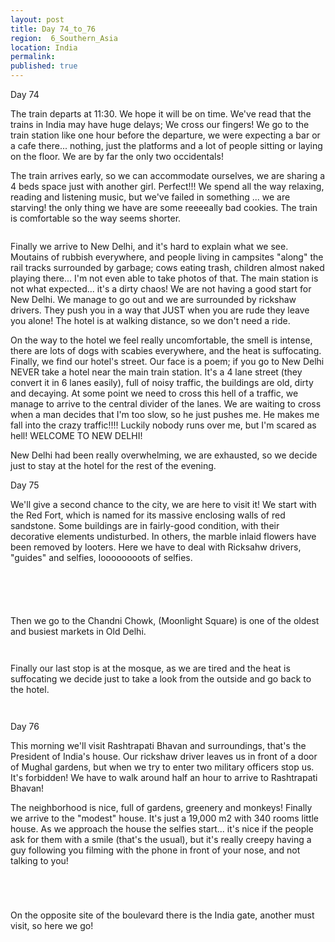 ```yaml
---
layout: post
title: Day 74_to_76
region:  6_Southern_Asia
location: India
permalink: 
published: true
---
```

Day 74

The train departs at 11:30. We hope it will be on time. We've read that the trains in India may have huge delays; We cross our fingers! We go to the train station like one hour before the departure, we were expecting a bar or a cafe there... nothing, just the platforms and a lot of people sitting or laying on the floor. We are by far the only two occidentals!

The train arrives early, so we can accommodate ourselves, we are sharing a 4 beds space just with another girl. Perfect!!! We spend all the way relaxing, reading and listening music, but we've failed in something ... we are starving! the only thing we have are some reeeeally bad cookies. The train is comfortable so the way seems shorter.

<p><a
href="https://lh3.googleusercontent.com/MRguDyd9xgtRFjVxj7RsMQITCEmHzXtSM1y_6-kas4cm2OBNOVcm1aarADCB2xPtfFHV82tIajlbdBSKse7toYPaKY0yxDnhtnMJ7kbFl1rcf2xXPCSCn_mXduIrkpOOZOlMQtENifgCCvpDX3LaYTCqm_WkP7tqAbEbAMOB_TbzId2yHgsAbjrKovtkOYxVqCWlccLIw_z_XsEMB8PUftRDwiscfMYADk4kLy5JGQhXHqI7ohspEOmqca51O3ufGirptDhoVphH4JJ1iZApg0sPFi_e04vdKhlFN2nsJSu-zpWAYF_Z5vSicJZOnCYUoV2LEKLrYgAXU-3GAa2RkXMhRPJ4agba1MkjKCo7CeCMsuXvE9UmAeSVyNJhcBmIUXHcoxwM6EixwBApWPPdphTKX5JewgRCX9nfVZKm-Qk_N_Tko2ZW5yJZPgoTMxB95fgGOh7simEk7vftQHi5cZxDoqT3lxz2_yf0UNvMM0JJv04-lY0vtiXgHtbZjU2kkEGDIbFfWF_wN9fgsiOjJ6kUlCU5wiSxDC3Lv_AnIyf_zHt0zxJC6IxCqyQrSzaOb9MwfM4dt1Zixymvg4UwRFMncQ-uI8qht85GBxcoTCbcqYN8PfQMgY94UZ5dssV44KDdi6UvkcIW1hIrrcLdDB9RfBnD3QeuCUv0-HkrvoUCvbtHuiPsuC9VRA=w835-h626-no"><img 
src="https://lh3.googleusercontent.com/MRguDyd9xgtRFjVxj7RsMQITCEmHzXtSM1y_6-kas4cm2OBNOVcm1aarADCB2xPtfFHV82tIajlbdBSKse7toYPaKY0yxDnhtnMJ7kbFl1rcf2xXPCSCn_mXduIrkpOOZOlMQtENifgCCvpDX3LaYTCqm_WkP7tqAbEbAMOB_TbzId2yHgsAbjrKovtkOYxVqCWlccLIw_z_XsEMB8PUftRDwiscfMYADk4kLy5JGQhXHqI7ohspEOmqca51O3ufGirptDhoVphH4JJ1iZApg0sPFi_e04vdKhlFN2nsJSu-zpWAYF_Z5vSicJZOnCYUoV2LEKLrYgAXU-3GAa2RkXMhRPJ4agba1MkjKCo7CeCMsuXvE9UmAeSVyNJhcBmIUXHcoxwM6EixwBApWPPdphTKX5JewgRCX9nfVZKm-Qk_N_Tko2ZW5yJZPgoTMxB95fgGOh7simEk7vftQHi5cZxDoqT3lxz2_yf0UNvMM0JJv04-lY0vtiXgHtbZjU2kkEGDIbFfWF_wN9fgsiOjJ6kUlCU5wiSxDC3Lv_AnIyf_zHt0zxJC6IxCqyQrSzaOb9MwfM4dt1Zixymvg4UwRFMncQ-uI8qht85GBxcoTCbcqYN8PfQMgY94UZ5dssV44KDdi6UvkcIW1hIrrcLdDB9RfBnD3QeuCUv0-HkrvoUCvbtHuiPsuC9VRA=w835-h626-no" class="oversize" alt=""></a></p>

Finally we arrive to New Delhi, and it's hard to explain what we see. Moutains of rubbish everywhere, and people living in campsites "along" the rail tracks surrounded by garbage; cows eating trash, children almost naked playing there... I'm not even able to take photos of that. The main station is not what expected... it's a dirty chaos! We are not having a good start for New Delhi. We manage to go out and we are surrounded by rickshaw drivers. They push you in a way that JUST when you are rude they leave you alone! The hotel is at walking distance, so we don't need a ride.

On the way to the hotel we feel really uncomfortable, the smell is intense, there are lots of dogs with scabies everywhere, and the heat is suffocating. Finally, we find our hotel's street. Our face is a poem; if you go to New Delhi NEVER take a hotel near the main train station. It's a 4 lane street (they convert it in 6 lanes easily), full of noisy traffic, the buildings are old, dirty and decaying. At some point we need to cross this hell of a traffic, we manage to arrive to the central divider of the lanes. We are waiting to cross when a man decides that I'm too slow, so he just pushes me. He makes me fall into the crazy traffic!!!! Luckily nobody runs over me, but I'm scared as hell! WELCOME TO NEW DELHI!

New Delhi had been really overwhelming, we are exhausted, so we decide just to stay at the hotel for the rest of the evening.

Day 75

We'll give a second chance to the city, we are here to visit it! We start with the Red Fort, which is named for its massive enclosing walls of red sandstone. Some buildings are in fairly-good condition, with their decorative elements undisturbed. In others, the marble inlaid flowers have been removed by looters. Here we have to deal with Ricksahw drivers, "guides" and selfies, loooooooots of selfies.

<p><a
href="https://lh3.googleusercontent.com/-rhOZs-7-DWJ5V2nhtLMEmLE2i4wj11qlZn95FrlfJCSGd5tEbFcYnER_DGVHIKWglds9gidbQt-3HlzKW44_9BuZXaItOXOAujZJpTsaytvF9e_ox0nkQPBSJxlnWWyMv0dyUyo9ugeLiZ0Y-uFlyRYQ_k9vTEyn56FpCS4sW-m5e33yeI0K9X2FXIM2IGT_RmsP4AK8dFQLov0rNoPGjMPqFC0KvGG9b2bJIcq7dbmHLPCL5I3M-8tIM9wcRZYahEADG4r_AqMlt6uAiIviX-W7RYm2TA2SywGg_77YP-WfTnamAx39j875n6MpCwZztyWYtX0FjfkYcR0SZ_cVbaDiCp-zCxLz3xOGykwGMhiX1LAbTPnFC3Ao7F6Ex90uI7ZG96uDL8R9GoTGVSsZEOLobYuucAtPkJCgoFTW6gg0iaWBFyFkrtJw8oUFXPzE8GQUl1ZpH_shrMIRVaDk1hFTv9BRMQZknkRru3SbODDhLW3mWkAEOodyMzI1E2BwxF0Svnxsi3ih66i_q1bU0iAH5-ayenF2N9WdE-Op8FrP_C_LNAaHhnJ23kfo1vza7lyxW5pCBgE_skIZqSF5TBcbHPt-zz9Z-HnbmBjD_eKYiKLD-Q6Y4vscjP_fKIYaSYIVuYLrcZkI8zRo9CgX2CDvoszIRi8qdYwbKP4jZInw7S5ABqEZgRchg=w1045-h783-no"><img 
src="https://lh3.googleusercontent.com/-rhOZs-7-DWJ5V2nhtLMEmLE2i4wj11qlZn95FrlfJCSGd5tEbFcYnER_DGVHIKWglds9gidbQt-3HlzKW44_9BuZXaItOXOAujZJpTsaytvF9e_ox0nkQPBSJxlnWWyMv0dyUyo9ugeLiZ0Y-uFlyRYQ_k9vTEyn56FpCS4sW-m5e33yeI0K9X2FXIM2IGT_RmsP4AK8dFQLov0rNoPGjMPqFC0KvGG9b2bJIcq7dbmHLPCL5I3M-8tIM9wcRZYahEADG4r_AqMlt6uAiIviX-W7RYm2TA2SywGg_77YP-WfTnamAx39j875n6MpCwZztyWYtX0FjfkYcR0SZ_cVbaDiCp-zCxLz3xOGykwGMhiX1LAbTPnFC3Ao7F6Ex90uI7ZG96uDL8R9GoTGVSsZEOLobYuucAtPkJCgoFTW6gg0iaWBFyFkrtJw8oUFXPzE8GQUl1ZpH_shrMIRVaDk1hFTv9BRMQZknkRru3SbODDhLW3mWkAEOodyMzI1E2BwxF0Svnxsi3ih66i_q1bU0iAH5-ayenF2N9WdE-Op8FrP_C_LNAaHhnJ23kfo1vza7lyxW5pCBgE_skIZqSF5TBcbHPt-zz9Z-HnbmBjD_eKYiKLD-Q6Y4vscjP_fKIYaSYIVuYLrcZkI8zRo9CgX2CDvoszIRi8qdYwbKP4jZInw7S5ABqEZgRchg=w1045-h783-no" class="oversize" alt=""></a></p>

<p><a
href="https://lh3.googleusercontent.com/cE9Pyg_WEcfsabH9msXz1dIksXQj9GAOJpgzU74-CBsoZiZwqyD2Cyde9sv-lQYKvL02X61FJkzM-2eCO35M6161Z0Lb2xVtJLIExFcVYWzRdxf2HJFsavpbFKxOGzg6HoMFbpg4NWhq3SVkLhkwVotaX8-BAemeV6j9XdK36IiPZfY2TfJ--LyCMg-JmO8ha5XLF5e8LWOwgFKNkDqfyksG0yx4FzT6s4nNpahhYVpvZ0tp5xLOT0Hx0WraDrWydrCamMvdFjxiV2jdlmyNvyB3hOq0vXiMRbE-sPv1de4gGhxtum6SLrDYbsjfr42YQGUREpM_cmRxfixc9CpO1k00YIrrLHf4M6TORRwlVpkB_G7K_LYGbyiKN0hRmbCdaSZqqBn9eJ0ObZW0JV2YW09QB4U9WJObkqwiZKVOb4ppkd6wJHTUlqOwfWJeUijSxSJzLu6bTYWUiQ9LM1f-gVg367_Wy8MbQwYX8vWBvblZ0mc2hBcY15NqwJl_qPxJ0cfsLhQoHt7rZa3-zO8DY8re442kZ36DvY-0o_cudoh8e1hPF3jKLc0a2zItQhfMwAoopHgkKmyBPMrUSm4p8NOdieiV95TWPU-S4u8-EAUbj3Zre0ISnKKKUF3-f3F_iFqIIWKFHdgcjSd13KULYlYclxOPUeYalBCvOozo6JCz5YcmL_SjUFGqrw=w835-h626-no"><img 
src="https://lh3.googleusercontent.com/cE9Pyg_WEcfsabH9msXz1dIksXQj9GAOJpgzU74-CBsoZiZwqyD2Cyde9sv-lQYKvL02X61FJkzM-2eCO35M6161Z0Lb2xVtJLIExFcVYWzRdxf2HJFsavpbFKxOGzg6HoMFbpg4NWhq3SVkLhkwVotaX8-BAemeV6j9XdK36IiPZfY2TfJ--LyCMg-JmO8ha5XLF5e8LWOwgFKNkDqfyksG0yx4FzT6s4nNpahhYVpvZ0tp5xLOT0Hx0WraDrWydrCamMvdFjxiV2jdlmyNvyB3hOq0vXiMRbE-sPv1de4gGhxtum6SLrDYbsjfr42YQGUREpM_cmRxfixc9CpO1k00YIrrLHf4M6TORRwlVpkB_G7K_LYGbyiKN0hRmbCdaSZqqBn9eJ0ObZW0JV2YW09QB4U9WJObkqwiZKVOb4ppkd6wJHTUlqOwfWJeUijSxSJzLu6bTYWUiQ9LM1f-gVg367_Wy8MbQwYX8vWBvblZ0mc2hBcY15NqwJl_qPxJ0cfsLhQoHt7rZa3-zO8DY8re442kZ36DvY-0o_cudoh8e1hPF3jKLc0a2zItQhfMwAoopHgkKmyBPMrUSm4p8NOdieiV95TWPU-S4u8-EAUbj3Zre0ISnKKKUF3-f3F_iFqIIWKFHdgcjSd13KULYlYclxOPUeYalBCvOozo6JCz5YcmL_SjUFGqrw=w835-h626-no" class="oversize" alt=""></a></p>

<p><a
href="https://lh3.googleusercontent.com/2TER9JPAKoJYnVjdFsgPYkXlRGdGsOVxl_IC0G8vcVa1uUGnLImp9b8B9u4YoLw23GGSr1SC9lguKClfKOYO6rjksHNBG8kE9AdBtH0y1_b3XbIBKxCjQ_hrFbpEE-dTGhQzHNWd6pmmEgC3G10C1XfXQmM68n7I1qTt3WPRYKIMdRo5UmCl0tefW1KIw4oSQUNT0QCKFmdr2K5M_q9maoF_iFc-5nVpBKzNFqY15KAOg_iJ5bKw1_WWRGlywgt4jyp_t9EaPXylhlzseFAtUzJLPhRLlgY8h1brvs-CS9O6KdBJQ91GmYjupycX6K-FUYARIiecwrLbuqzCAYiItGyt7g-hyjPRCW8epq1Ht8LTCzt0EQlZuAOd9HyH97apdpzELaycqqyUuC-j6zVTdhulkPcHM70W9-rEAQ_HRDqBOROQD1hLKSPy8qFIMlcVDWKCxCcH4Ilao2X1l0HJ9Ukk3YTFrzToNJSTgEk81PcsSywL_STLmIwGot-hdKOswX7WhcijcqgN8nreGLi4rrpaNPuFp7WCqSU5XfqscF0EckTEU6TruWo0qBEzraEOFTuHKZKgOoMMbDhA17wbad-LrH-mPxMlSBPyEVVSLP4bj4o46p2XqoJlCuBJM9PGUWEhB6CqpBmwmZMVsbhsXkDWf8tnPJ0r74lLVw_STtGu13eVT_2vRmb48w=w835-h626-no"><img 
src="https://lh3.googleusercontent.com/2TER9JPAKoJYnVjdFsgPYkXlRGdGsOVxl_IC0G8vcVa1uUGnLImp9b8B9u4YoLw23GGSr1SC9lguKClfKOYO6rjksHNBG8kE9AdBtH0y1_b3XbIBKxCjQ_hrFbpEE-dTGhQzHNWd6pmmEgC3G10C1XfXQmM68n7I1qTt3WPRYKIMdRo5UmCl0tefW1KIw4oSQUNT0QCKFmdr2K5M_q9maoF_iFc-5nVpBKzNFqY15KAOg_iJ5bKw1_WWRGlywgt4jyp_t9EaPXylhlzseFAtUzJLPhRLlgY8h1brvs-CS9O6KdBJQ91GmYjupycX6K-FUYARIiecwrLbuqzCAYiItGyt7g-hyjPRCW8epq1Ht8LTCzt0EQlZuAOd9HyH97apdpzELaycqqyUuC-j6zVTdhulkPcHM70W9-rEAQ_HRDqBOROQD1hLKSPy8qFIMlcVDWKCxCcH4Ilao2X1l0HJ9Ukk3YTFrzToNJSTgEk81PcsSywL_STLmIwGot-hdKOswX7WhcijcqgN8nreGLi4rrpaNPuFp7WCqSU5XfqscF0EckTEU6TruWo0qBEzraEOFTuHKZKgOoMMbDhA17wbad-LrH-mPxMlSBPyEVVSLP4bj4o46p2XqoJlCuBJM9PGUWEhB6CqpBmwmZMVsbhsXkDWf8tnPJ0r74lLVw_STtGu13eVT_2vRmb48w=w835-h626-no" class="oversize" alt=""></a></p>

<p><a
href="https://lh3.googleusercontent.com/RVxp84niVDxHxeO11NWixZHyMXWnynVPzW7Cu4FJlFwhIwrAIn-6hgs_w_Lt2T5LwVpDU2xnuBFzONePWzBWMYD_1jrgglK8mlJV5itjaoC0RGsyf1SKKE8nnMSjVzFXfIulJSPvUFpJACy1hTFw-9Vij_2Qwy6zASmQo4xe_JiNdo83rRzgNNQ01vBdzDTUYXlR84HRmGHvQ7BhfL_PFtpCrU5UAnVVWfimqvFa8ck2r2kqF5Jmyh7_9qIK6cCUt3QM_FHuMfEpLtlOtKcXDtuUWv8drTvIat8zPin5aDvl7NNpdIcjXa12G7d0yoE55LggOBtJP1Bi2CaMrtsyttMbGNM213_NdK8SShIlRusUBphaBeLPov9bS79ObQsIDhfg0GYGcZ3mHHurISOh7DvsveAwhaDqQCtv7lU5dRpPT6p0scMCT_ps3xMaxBKS1QtjI0XS-O5I9c9-zZSKHneVuJnlz1DiGwrFgrH2iZS6WZ593BtMEnmI8_ZuFagH7qa--FOMEwLO3nQSSHMHKxxDrVLG44A8BWUNWTBsXxQB_P2c5-7KzLD4mMD9kTVmD3mMa6DZTlAMD77JELJ0FE_sWlRlGpJUYzOK08GN0k1hKVBdk6FCvrjm7xDW4WN4VnB-jPtDKT7o-RMf26MC3TEK_PZ18b3uxvD22ii_qGdDmc8pfyqD1YHzUg=w835-h626-no"><img 
src="https://lh3.googleusercontent.com/RVxp84niVDxHxeO11NWixZHyMXWnynVPzW7Cu4FJlFwhIwrAIn-6hgs_w_Lt2T5LwVpDU2xnuBFzONePWzBWMYD_1jrgglK8mlJV5itjaoC0RGsyf1SKKE8nnMSjVzFXfIulJSPvUFpJACy1hTFw-9Vij_2Qwy6zASmQo4xe_JiNdo83rRzgNNQ01vBdzDTUYXlR84HRmGHvQ7BhfL_PFtpCrU5UAnVVWfimqvFa8ck2r2kqF5Jmyh7_9qIK6cCUt3QM_FHuMfEpLtlOtKcXDtuUWv8drTvIat8zPin5aDvl7NNpdIcjXa12G7d0yoE55LggOBtJP1Bi2CaMrtsyttMbGNM213_NdK8SShIlRusUBphaBeLPov9bS79ObQsIDhfg0GYGcZ3mHHurISOh7DvsveAwhaDqQCtv7lU5dRpPT6p0scMCT_ps3xMaxBKS1QtjI0XS-O5I9c9-zZSKHneVuJnlz1DiGwrFgrH2iZS6WZ593BtMEnmI8_ZuFagH7qa--FOMEwLO3nQSSHMHKxxDrVLG44A8BWUNWTBsXxQB_P2c5-7KzLD4mMD9kTVmD3mMa6DZTlAMD77JELJ0FE_sWlRlGpJUYzOK08GN0k1hKVBdk6FCvrjm7xDW4WN4VnB-jPtDKT7o-RMf26MC3TEK_PZ18b3uxvD22ii_qGdDmc8pfyqD1YHzUg=w835-h626-no" class="oversize" alt=""></a></p>

<p><a
href="https://lh3.googleusercontent.com/astZiNHwffWmIgCge8Wy67Urt5foff8yu4w0fkTkVRGszZ2KpUaP6n_FzOk_9NXVSHW9HzFzV1BycJS-gDChKJ_x0fknmUyEmjzf2_49nfCeMcHdsNXfBzm4ZO5m3OQinND_LZYbkzeH4Aw9e0lCeVq8dKuc5briFFHFbIBZ0S_UevsAmpqyD1afdmE7hZXgrTsFC_xaQmjVrmtQBgkL_6oXbpU4Z4Z_yCcjXCQ2Aq57QpyT43VUoT9zGAQfdE9quEKuPNi5L39YveJngzSL4lfwVFt_70Lc70ixSTvzSThLdclFua6t2RZ1oqKF4UMoF_Yd6X1cS9w6fWIW2fZh-dnx2HaheKU6o26a9nmnMs461t1yRApgMU60kN7dfmM3IAabLUn9ziRw3SjukRSiC-fyZ-enwBugUVc-VH_5kjJWxOX4h4CcTBcvJ0pGIUDYay2eIS74ufYBFDpXmyy4hQ9YOcUcp27HGK5WaN_67Ue2oJbcB0L_1QZ0mc4q0LJUUbg3ntKgsgJkTxE-Q70AcUNTOeyoqDMvLDPR4W-ZeJ45sFlpKqLdFSVdNt8bdbiwVjdjIWw6N08MlV0z2oy7Maq9ERxizI_3G8UDkBb5iWCh7cqD1qw3OO-s1KrCGWvrnWBGPX_f3LQP3QoRiTZVuZLGontjPHCp01TxFSqkgPbnalYOwm6AYF1v3g=w1043-h782-no"><img 
src="https://lh3.googleusercontent.com/astZiNHwffWmIgCge8Wy67Urt5foff8yu4w0fkTkVRGszZ2KpUaP6n_FzOk_9NXVSHW9HzFzV1BycJS-gDChKJ_x0fknmUyEmjzf2_49nfCeMcHdsNXfBzm4ZO5m3OQinND_LZYbkzeH4Aw9e0lCeVq8dKuc5briFFHFbIBZ0S_UevsAmpqyD1afdmE7hZXgrTsFC_xaQmjVrmtQBgkL_6oXbpU4Z4Z_yCcjXCQ2Aq57QpyT43VUoT9zGAQfdE9quEKuPNi5L39YveJngzSL4lfwVFt_70Lc70ixSTvzSThLdclFua6t2RZ1oqKF4UMoF_Yd6X1cS9w6fWIW2fZh-dnx2HaheKU6o26a9nmnMs461t1yRApgMU60kN7dfmM3IAabLUn9ziRw3SjukRSiC-fyZ-enwBugUVc-VH_5kjJWxOX4h4CcTBcvJ0pGIUDYay2eIS74ufYBFDpXmyy4hQ9YOcUcp27HGK5WaN_67Ue2oJbcB0L_1QZ0mc4q0LJUUbg3ntKgsgJkTxE-Q70AcUNTOeyoqDMvLDPR4W-ZeJ45sFlpKqLdFSVdNt8bdbiwVjdjIWw6N08MlV0z2oy7Maq9ERxizI_3G8UDkBb5iWCh7cqD1qw3OO-s1KrCGWvrnWBGPX_f3LQP3QoRiTZVuZLGontjPHCp01TxFSqkgPbnalYOwm6AYF1v3g=w1043-h782-no" class="oversize" alt=""></a></p>

Then we go to the Chandni Chowk, (Moonlight Square) is one of the oldest and busiest markets in Old Delhi.

<p><a
href="https://lh3.googleusercontent.com/hu3SZC6vuTJNU4avMiSyqqI89UkJZRwsKfnF_NRjWIX3Qb00ww6OnmntSBO4xTHX7rqJYTWrYw56E4a86S8IicZE7AZZ-TfRY2pUYd3n_8w5Wfm181WPlZVVlcjU2fvxU16WNIkZ8LM0JpYnNFLeFNW3TJcmjjifcuWEmBQeljE46eDFrgimilKxFXkS4iAzvGEFKSbTsTWxU5uQbRp9s0DpaBUETCqt3RmuegLsh1NI0cnVn1YdvwxigGfwXmOlEeP96FoutTU7t0ZV-E15KzdkSijjdNKhuezWXuPGcOMe0VKB8cMCbAAgJujJ49wT8yKbP9xT4MVOGsG0oDJfuFAUfSLld1jNu0ITOmRS07kVCHiW3xK9Mov1FlZyzX_1QfOrieUsZExDSVmuvFUucb_eyJOvYzDA_bYFQA_kXmrl6XahHy49czXopECFWDjkY8o8D189LXj22DGGaVOpJWzp-TBUW_SJrQ4DJWm5qhcuSRBcbVuLReRwIrQfuzCCrYI3t94BzXttLMsfwWz6SP7LIx6FgcyMo8YguFBfiBw8p7dTIb_6RHwC4u-Mzifq6IkNub35i7CFPQPsP6IEPGvFpoLWMxva0W3vO1S10yFhbWkqpyz0pNfpMZbPiQR1UDh9KqTK_GUce9MWzZJDWruPlhwOxIwV8UF6p4fDWsd879anHwjsMlwzfw=w835-h626-no"><img 
src="https://lh3.googleusercontent.com/hu3SZC6vuTJNU4avMiSyqqI89UkJZRwsKfnF_NRjWIX3Qb00ww6OnmntSBO4xTHX7rqJYTWrYw56E4a86S8IicZE7AZZ-TfRY2pUYd3n_8w5Wfm181WPlZVVlcjU2fvxU16WNIkZ8LM0JpYnNFLeFNW3TJcmjjifcuWEmBQeljE46eDFrgimilKxFXkS4iAzvGEFKSbTsTWxU5uQbRp9s0DpaBUETCqt3RmuegLsh1NI0cnVn1YdvwxigGfwXmOlEeP96FoutTU7t0ZV-E15KzdkSijjdNKhuezWXuPGcOMe0VKB8cMCbAAgJujJ49wT8yKbP9xT4MVOGsG0oDJfuFAUfSLld1jNu0ITOmRS07kVCHiW3xK9Mov1FlZyzX_1QfOrieUsZExDSVmuvFUucb_eyJOvYzDA_bYFQA_kXmrl6XahHy49czXopECFWDjkY8o8D189LXj22DGGaVOpJWzp-TBUW_SJrQ4DJWm5qhcuSRBcbVuLReRwIrQfuzCCrYI3t94BzXttLMsfwWz6SP7LIx6FgcyMo8YguFBfiBw8p7dTIb_6RHwC4u-Mzifq6IkNub35i7CFPQPsP6IEPGvFpoLWMxva0W3vO1S10yFhbWkqpyz0pNfpMZbPiQR1UDh9KqTK_GUce9MWzZJDWruPlhwOxIwV8UF6p4fDWsd879anHwjsMlwzfw=w835-h626-no" class="oversize" alt=""></a></p>

<p><a
href="https://lh3.googleusercontent.com/pIq68varu17HHifixal8gA8OrhFbEkFEy6zou2QKVf3QLPcCKzmVGGa2FXkyLCUojfmTIpJGOH07w4XSJfrQ6xPmIWCqNEDb7fPKanS-CWT-7f5wSSv4DnulMWFVOCCJe0fwf6lXFIPc75W2Z1M7R9gpr1-VFsqrBfd__eDCjabX_6DdAgETPHDSP0LArvefT0MYppjHplpTkijP8t9Ea3FclGmgAXu_rRjTxdFQyQivaf19Q2O5sIQx5dN0sqcjKylKySoIEgVQU4QPHzPXflrPciU1o81Pw-jGJwNwzVPhlbsCooy_OnSyI0Pah_x6DEz14WDH2uEcf9eNRoZxQ-XHnUc2_t68-4lI8D3knFeiKI3Njc-ssuH5oIIUSIUEjCkvx3S2j8HHUFWLFCBZgMVHWf7f7jECvkvPaIZUcAIag1ekl4iswFKVlEBJfebly8URvgSN1H9_8ZMYMLMySbJgav3ifA7Mt31JDgjgdWZwo2cbtBck-t6vR2HoN-nXiGerKSISto4V1XL1acISWQ8GBeqohKA4COs_LqHpNGdVbNcJbqb6KYVVkcl26lmms39KHMae04owCed-udFWr-l0zGfhiziLl4WxWz0ON2SJSg9SxXGpGm8CzXba402c8UkwERrjDYX4mP8TjfWAzI_pdakDXyo5la_xDxZzUwhvrGrMFj4sqToj_w=w835-h626-no"><img 
src="https://lh3.googleusercontent.com/pIq68varu17HHifixal8gA8OrhFbEkFEy6zou2QKVf3QLPcCKzmVGGa2FXkyLCUojfmTIpJGOH07w4XSJfrQ6xPmIWCqNEDb7fPKanS-CWT-7f5wSSv4DnulMWFVOCCJe0fwf6lXFIPc75W2Z1M7R9gpr1-VFsqrBfd__eDCjabX_6DdAgETPHDSP0LArvefT0MYppjHplpTkijP8t9Ea3FclGmgAXu_rRjTxdFQyQivaf19Q2O5sIQx5dN0sqcjKylKySoIEgVQU4QPHzPXflrPciU1o81Pw-jGJwNwzVPhlbsCooy_OnSyI0Pah_x6DEz14WDH2uEcf9eNRoZxQ-XHnUc2_t68-4lI8D3knFeiKI3Njc-ssuH5oIIUSIUEjCkvx3S2j8HHUFWLFCBZgMVHWf7f7jECvkvPaIZUcAIag1ekl4iswFKVlEBJfebly8URvgSN1H9_8ZMYMLMySbJgav3ifA7Mt31JDgjgdWZwo2cbtBck-t6vR2HoN-nXiGerKSISto4V1XL1acISWQ8GBeqohKA4COs_LqHpNGdVbNcJbqb6KYVVkcl26lmms39KHMae04owCed-udFWr-l0zGfhiziLl4WxWz0ON2SJSg9SxXGpGm8CzXba402c8UkwERrjDYX4mP8TjfWAzI_pdakDXyo5la_xDxZzUwhvrGrMFj4sqToj_w=w835-h626-no" class="oversize" alt=""></a></p>


Finally our last stop is at the mosque, as we are tired and the heat is suffocating we decide just to take a look from the outside and go back to the hotel.

<p><a
href="https://lh3.googleusercontent.com/sGdo51n5onFHoNGiWOYTiezpbUZxVh8Ci5aGtoWg1IK3Qu9INHfkepuih0FmF_c1dpnmOAZzDug-pkrmprRvTOWKq8k6DIJBx1tU1xJOecjdi0rqeCbBYPBN_Np03u5MrSOXWP0bWE3lp9WiY9dizOqrbRVAYv2qxXaOa09ad95maM7RzUIyss982biWBTSuXsd9v5gDqeoRyWNTfdf7p6K6iKgYUEVEDpQ73FkUGtuKFxzS3fBJlt35sTmazyIYmr6RsbTVCAojLKWjAlpYZwmwA5GzzVymXooUw0QSHjECxA4tfBSqKJK04RZsFEI4oBowpp1Kh1AyHgK29B3QDNze7CHVuGuPrmcO17QRoaQknWPLYyj1Tbww1uRjpq8Fkw1znJeM0jozUFMZFNw7pqfewwyOmp5ou_q6PGUNZXvk69osAo6UKyt_sqWiFyWE5DhBP9YBo_KKk8-ovZqcs4otziafIJWptJkB4p32vKrVTQf-uZVcbcNGmH-m8YBo3xiDbl5e-O9JdiKLNJHiowlUu5fp9xzICDD31PnHg4iBurk2G9WIx5EvpH_J3JGgPLnKDhb_f6CnGpfsqpQsoJorNfH6o1Pc5HRwbPN2NfT7LwOEPMmHIwT19R0SknU31AqrJoX6dhvukwB17EB7MSApPmbtiQQmq-t4uRXZoiK_tKvrBySHStTCEA=w588-h783-no"><img 
src="https://lh3.googleusercontent.com/sGdo51n5onFHoNGiWOYTiezpbUZxVh8Ci5aGtoWg1IK3Qu9INHfkepuih0FmF_c1dpnmOAZzDug-pkrmprRvTOWKq8k6DIJBx1tU1xJOecjdi0rqeCbBYPBN_Np03u5MrSOXWP0bWE3lp9WiY9dizOqrbRVAYv2qxXaOa09ad95maM7RzUIyss982biWBTSuXsd9v5gDqeoRyWNTfdf7p6K6iKgYUEVEDpQ73FkUGtuKFxzS3fBJlt35sTmazyIYmr6RsbTVCAojLKWjAlpYZwmwA5GzzVymXooUw0QSHjECxA4tfBSqKJK04RZsFEI4oBowpp1Kh1AyHgK29B3QDNze7CHVuGuPrmcO17QRoaQknWPLYyj1Tbww1uRjpq8Fkw1znJeM0jozUFMZFNw7pqfewwyOmp5ou_q6PGUNZXvk69osAo6UKyt_sqWiFyWE5DhBP9YBo_KKk8-ovZqcs4otziafIJWptJkB4p32vKrVTQf-uZVcbcNGmH-m8YBo3xiDbl5e-O9JdiKLNJHiowlUu5fp9xzICDD31PnHg4iBurk2G9WIx5EvpH_J3JGgPLnKDhb_f6CnGpfsqpQsoJorNfH6o1Pc5HRwbPN2NfT7LwOEPMmHIwT19R0SknU31AqrJoX6dhvukwB17EB7MSApPmbtiQQmq-t4uRXZoiK_tKvrBySHStTCEA=w588-h783-no" class="oversize" alt=""></a></p>

<p><a
href="https://lh3.googleusercontent.com/AzREE6NAbAjgVRO08zEVoZv4skF_VkEaFEzEeZtO5sxF9Q0bHbb57bkSlOeNlRLThVHloy85Q2C0xeZyB-uy8tOuYeGaghQMGjUxvmkLODaEqHiRsqqHGLnR_uQMceZNGmKJ3mwKo9N8A9_maOmmnLP4y4HGO8zJDZR7tHdZ7cYEsrKJYch9Tr4AbU7jTGeOd1MO8_DRzqFLqVN8XvWZxgM1YYhtzBODZsnyglJSzkdpD73xvsqZJNsYp2nPYiFWtSkOkn_25GeuRlAPBgJA_1LOC5y9dMHcUQ7oTPZDwpAI_Jb9sKaXbUl2k9pBVqcKprmDsMjj8sZupyNsT41xKTRl3FMw7gEYgzbFBP6S5S1tOyhwz1_wsB9yviv2pk7HxQIE7ydyzLyLRKHkA9Kc4q-3p-HJKiBHuYqSo2zxLJYLB00iSFjVBnnKkKe1D7J9XH5RMAIKwj-vdC1bWyO2S_tCy7cMCsmhw1ol_dqwA0f4zCIX5kIKUvhDVZ610tuZSJbta2LaDL0c31KQw3IyWzS4zQyt4B1R3xbxewK6YUuZhnCxXiBRhNs59ThywSZEyvl8mItE-yPLrhg5BAP2rExgwpOCp2ylj-R-PXye4PCejGZD5M7vRoH3c46sMlsVX2Dts50WpUSxyDZCJjGx44mDZYrGcmhxZ4IRSr456OULXwK2ZYyoeHS9Zw=w835-h626-no"><img 
src="https://lh3.googleusercontent.com/AzREE6NAbAjgVRO08zEVoZv4skF_VkEaFEzEeZtO5sxF9Q0bHbb57bkSlOeNlRLThVHloy85Q2C0xeZyB-uy8tOuYeGaghQMGjUxvmkLODaEqHiRsqqHGLnR_uQMceZNGmKJ3mwKo9N8A9_maOmmnLP4y4HGO8zJDZR7tHdZ7cYEsrKJYch9Tr4AbU7jTGeOd1MO8_DRzqFLqVN8XvWZxgM1YYhtzBODZsnyglJSzkdpD73xvsqZJNsYp2nPYiFWtSkOkn_25GeuRlAPBgJA_1LOC5y9dMHcUQ7oTPZDwpAI_Jb9sKaXbUl2k9pBVqcKprmDsMjj8sZupyNsT41xKTRl3FMw7gEYgzbFBP6S5S1tOyhwz1_wsB9yviv2pk7HxQIE7ydyzLyLRKHkA9Kc4q-3p-HJKiBHuYqSo2zxLJYLB00iSFjVBnnKkKe1D7J9XH5RMAIKwj-vdC1bWyO2S_tCy7cMCsmhw1ol_dqwA0f4zCIX5kIKUvhDVZ610tuZSJbta2LaDL0c31KQw3IyWzS4zQyt4B1R3xbxewK6YUuZhnCxXiBRhNs59ThywSZEyvl8mItE-yPLrhg5BAP2rExgwpOCp2ylj-R-PXye4PCejGZD5M7vRoH3c46sMlsVX2Dts50WpUSxyDZCJjGx44mDZYrGcmhxZ4IRSr456OULXwK2ZYyoeHS9Zw=w835-h626-no" class="oversize" alt=""></a></p>

Day 76

This morning we'll visit Rashtrapati Bhavan and surroundings, that's the President of India's house. Our rickshaw driver leaves us in front of a door of Mughal gardens, but when we try to enter two military officers stop us. It's forbidden! We have to walk around half an hour to arrive to Rashtrapati Bhavan!

The neighborhood is nice, full of gardens, greenery and monkeys! Finally we arrive to the "modest" house. It's just a 19,000 m2 with 340 rooms little house. As we approach the house the selfies start... it's nice if the people ask for them with a smile (that's the usual), but it's really creepy having a guy following you filming with the phone in front of your nose, and not talking to you!

<p><a
href="https://lh3.googleusercontent.com/kx6WJnwQyOjewYz8lZheHNSrqhclBHwoa2wnzcIRVcae36xEkfjM4kUwFuwQyKjX-WrXvOtKNXdT3A3kYVF1Xp0ohyca_A22NUzrTOZz5jaL5F7NaCvF3-ZAoDCe5HjCqzNoQrDb0BH38uJtkDGKpJcJp99_Nqg-QSrjnT9l5SK4mic1BOO5xPBJdwZp3KaM5EooIqB2vrGZ6eAw3xhDPjYaBrcdmH9xq3ap22hHiqfKA4knvyojmHofJEC-McMD547DLPMrsP77BJ_RQ4vKxXXi6GiYQN30DE075a8x2sSzoTjJTGL_X4_DFzsU4mEqkPhNqVXrBRyjSlzSVhZu5N4RYIA9Mdy4Z4upCUfzyiW8cykYkhVm69yu9D-4MYUeWtMroLea805VERI9bPSStCSWQm7evJxzxrA2qAPewLjxE-qiMD1aFtr-ksvLrP-bXx03r03u7dO4wPO8FK6Z29L0zURznoad5UXiORZBSiag-64V7ua03nszeb5XsHO7GUi1r1dQ2n8DEbMwZ8RAucDhzaMMBxGdD04pCwdOmu13IWAlV7bQyLbM1c-IQXH7HyaCUl4ZDIVTlJvMa6bS6N-BerfNKmFQwubTuVmcSMfOXWviV2gSwHbpVeVjVOoinQ5KbduhW5ZQxOd4DKe4XRjyJaXoq1UT-LzUaWv9kuSuOzLNKg9WlBA32g=w835-h626-no"><img 
src="https://lh3.googleusercontent.com/kx6WJnwQyOjewYz8lZheHNSrqhclBHwoa2wnzcIRVcae36xEkfjM4kUwFuwQyKjX-WrXvOtKNXdT3A3kYVF1Xp0ohyca_A22NUzrTOZz5jaL5F7NaCvF3-ZAoDCe5HjCqzNoQrDb0BH38uJtkDGKpJcJp99_Nqg-QSrjnT9l5SK4mic1BOO5xPBJdwZp3KaM5EooIqB2vrGZ6eAw3xhDPjYaBrcdmH9xq3ap22hHiqfKA4knvyojmHofJEC-McMD547DLPMrsP77BJ_RQ4vKxXXi6GiYQN30DE075a8x2sSzoTjJTGL_X4_DFzsU4mEqkPhNqVXrBRyjSlzSVhZu5N4RYIA9Mdy4Z4upCUfzyiW8cykYkhVm69yu9D-4MYUeWtMroLea805VERI9bPSStCSWQm7evJxzxrA2qAPewLjxE-qiMD1aFtr-ksvLrP-bXx03r03u7dO4wPO8FK6Z29L0zURznoad5UXiORZBSiag-64V7ua03nszeb5XsHO7GUi1r1dQ2n8DEbMwZ8RAucDhzaMMBxGdD04pCwdOmu13IWAlV7bQyLbM1c-IQXH7HyaCUl4ZDIVTlJvMa6bS6N-BerfNKmFQwubTuVmcSMfOXWviV2gSwHbpVeVjVOoinQ5KbduhW5ZQxOd4DKe4XRjyJaXoq1UT-LzUaWv9kuSuOzLNKg9WlBA32g=w835-h626-no" class="oversize" alt=""></a></p>

<p><a
href="https://lh3.googleusercontent.com/JRT_gnryuD7f7Ib7thvSgxvib0aKA4eSEzpyzVoNOj095W22XuKMTpgfQgv8FARM1ncVGJdFbXF1zVdT8la4pLoyELgZZQUYDDXzREqAR4EN_ySikzYBFmzsPHJFRpCJtMSfYu425WAiVV9GUx6U5yMjky4BtUm_ssNi2C575BoFO_A3TnAooPJWHWwA3BNrtvbcvMnKSfOOPz8LlGyM9yeET1PfJAeauN-cCRhMBusoHSF2Fvn-rz1r6Qm9tmPzryT8CIgMATyjYqz8sJ2ltcIXrzulmaicX1lXBFZRIWhTB83IsUE0obqDfHolTwnW-A2KKUY_3keaIrolOFTCkAmea2Q4Pb8zCe5x9oxMSMo8uEE9dd4-qEjZp_b7it6qIoTuMJ7u5f79axleXXqkvdMFuleoPVm-gPsXoxiWmd598a6pzLOP2aDsYwzGEkRgws5mIiaKebmcLCwCQ1SSoCKzrHDlgRTTuCa1ehlAV_IKZHC7kzipBd9rvjWZewcxbDLKgr-Pkrkac2KINgXVPEbvZeg1U88THv97QWKvCyHn6llKWqyaIG6OclE47WvDP1RvCSaf3uHs7-Km6B5YfXjcm7jXsurYlv8D5F9xvz2OWD_EONY_-AliDvGuAwYGFgh7bGNP_gAcs-iUXRysshSxxPI5Rvp1U7Tf4gLSCkUKpdKIMB85v10Zjg=w835-h626-no"><img 
src="https://lh3.googleusercontent.com/JRT_gnryuD7f7Ib7thvSgxvib0aKA4eSEzpyzVoNOj095W22XuKMTpgfQgv8FARM1ncVGJdFbXF1zVdT8la4pLoyELgZZQUYDDXzREqAR4EN_ySikzYBFmzsPHJFRpCJtMSfYu425WAiVV9GUx6U5yMjky4BtUm_ssNi2C575BoFO_A3TnAooPJWHWwA3BNrtvbcvMnKSfOOPz8LlGyM9yeET1PfJAeauN-cCRhMBusoHSF2Fvn-rz1r6Qm9tmPzryT8CIgMATyjYqz8sJ2ltcIXrzulmaicX1lXBFZRIWhTB83IsUE0obqDfHolTwnW-A2KKUY_3keaIrolOFTCkAmea2Q4Pb8zCe5x9oxMSMo8uEE9dd4-qEjZp_b7it6qIoTuMJ7u5f79axleXXqkvdMFuleoPVm-gPsXoxiWmd598a6pzLOP2aDsYwzGEkRgws5mIiaKebmcLCwCQ1SSoCKzrHDlgRTTuCa1ehlAV_IKZHC7kzipBd9rvjWZewcxbDLKgr-Pkrkac2KINgXVPEbvZeg1U88THv97QWKvCyHn6llKWqyaIG6OclE47WvDP1RvCSaf3uHs7-Km6B5YfXjcm7jXsurYlv8D5F9xvz2OWD_EONY_-AliDvGuAwYGFgh7bGNP_gAcs-iUXRysshSxxPI5Rvp1U7Tf4gLSCkUKpdKIMB85v10Zjg=w835-h626-no" class="oversize" alt=""></a></p>

<p><a
href="https://lh3.googleusercontent.com/sh_0vzwuJL8fXfkZHW2XsJKF4PLBWZSJ3f60OrWX9PZP-TNhOxyNk6v_REShb3SDT1UzvuBG-JHNOvP6mCDpyD1HUSwF41_dpqCUI2K-CqvUy3JYiNZvaB7TYyWRWuj9VpqQ6Ues-JG0_kdjXe039k9jtbbje0PwAnWS0kNwJT30PVUh_wH46OhBniG929WGNNMCmLASR0DEkqH9ztYnU2iGkOW5oNlZI6Z4ZhBRZdRpTTShuFhr3Za0ZQOQI7tSgK9sc1iW72Re-6f91YJTiHqzVLnb1GVjYhUvRdZDk0KqpsXa1AfnCw7_dFFHoocL4NMrEjqlt781BJbpeuJjLhzRA1eVhQ99R9UcOh-V6-6tZvd5lQpc4sk2YqyekuWi1mCSu0XF85mkwIu5wFnHLffJsqgmbJkx6QNIdCJYgFQfGwpJSVtw1qU-OSAPfTLO-KnH5OIWS3ehM4Vahymba2nLu5NYBmJyDE3NyWfgMqzeY_BJncUxCzcKVdkO__XNjZRYPteMS-Rl1D6YnAP2oHhWM815icjzjyC6GavLvJRCPf6UDVwT30MlKTnbjaD-lLoOEHju4aiVLKaQ25lgHieR6KdTgWKToz9V-J8Yl5khRwxnoFD0FieWHcR3sf_d1zjpQS7Q93b_zWfQXS-BZ6n_Fb1YSCjFBVPe8-pU4zvnOD0frbe1pX_hew=w1143-h782-no"><img 
src="https://lh3.googleusercontent.com/sh_0vzwuJL8fXfkZHW2XsJKF4PLBWZSJ3f60OrWX9PZP-TNhOxyNk6v_REShb3SDT1UzvuBG-JHNOvP6mCDpyD1HUSwF41_dpqCUI2K-CqvUy3JYiNZvaB7TYyWRWuj9VpqQ6Ues-JG0_kdjXe039k9jtbbje0PwAnWS0kNwJT30PVUh_wH46OhBniG929WGNNMCmLASR0DEkqH9ztYnU2iGkOW5oNlZI6Z4ZhBRZdRpTTShuFhr3Za0ZQOQI7tSgK9sc1iW72Re-6f91YJTiHqzVLnb1GVjYhUvRdZDk0KqpsXa1AfnCw7_dFFHoocL4NMrEjqlt781BJbpeuJjLhzRA1eVhQ99R9UcOh-V6-6tZvd5lQpc4sk2YqyekuWi1mCSu0XF85mkwIu5wFnHLffJsqgmbJkx6QNIdCJYgFQfGwpJSVtw1qU-OSAPfTLO-KnH5OIWS3ehM4Vahymba2nLu5NYBmJyDE3NyWfgMqzeY_BJncUxCzcKVdkO__XNjZRYPteMS-Rl1D6YnAP2oHhWM815icjzjyC6GavLvJRCPf6UDVwT30MlKTnbjaD-lLoOEHju4aiVLKaQ25lgHieR6KdTgWKToz9V-J8Yl5khRwxnoFD0FieWHcR3sf_d1zjpQS7Q93b_zWfQXS-BZ6n_Fb1YSCjFBVPe8-pU4zvnOD0frbe1pX_hew=w1143-h782-no" class="oversize" alt=""></a></p>

<p><a
href="https://lh3.googleusercontent.com/pznucuA5LJVoFTR_znGUWx1SX1Thxg293O-7A-42_x2hAGdB5P43Hk6Geqc4a0bQr12ILQcpSQgxhwi3u25Pfmi82jXCkDW5Rt3QZe3GaHK50zy3kV6bMoYWqxhrqpnYWLDoYZlNfIQC80YRlHVb9qDBmDFC0gU4xiwWBFu9LEIEpEIxTr1QzYkVi2tUh5cowEHuZPJD38-5mdXQ6aeY5I15LyRj5aX93GvCHDiCOgmAABi_lTBPGpuO0AiF_zTEuQ8URSQSMhDuA5dH4d-9HjI4-I0W-OxvHXLwWNH6uCtWKH0vLJbOwLlYRux58QnFXSjjGi7pfm-oacdb5kD6vLtmFoj1s21D9IJ-0icQwxGaNqTnqK9NrYqPPuEgTT-4IleyuqjWskcLJ5d43_OcApIBKVDKO3xXKjv3LaMONoYGraGxm7R02nhp9aj--b8NgFvQst1QW2w5nDadKGweIAYXm6UYuPYG2IxMwq8Qed7wtqUxKmMx4priqJmnJkzZRYG6e5ox4C7VWHlGP3wdcX2cuszoOQK3kGe3gLsKhTohRrowFnTX4cqazw4qsq7YKwyuUYVAf1P9D7pEkGwVjW3CoL_yLRoRbDK6osS0oa4ZoeJer4GPqLnB7MA2mPjeh53ElpkfqbLfQe30TMAxnbPiRnmFZQWpePOwe9CrHQEhGmMRHbf8J8tmAA=w1044-h783-no"><img 
src="https://lh3.googleusercontent.com/pznucuA5LJVoFTR_znGUWx1SX1Thxg293O-7A-42_x2hAGdB5P43Hk6Geqc4a0bQr12ILQcpSQgxhwi3u25Pfmi82jXCkDW5Rt3QZe3GaHK50zy3kV6bMoYWqxhrqpnYWLDoYZlNfIQC80YRlHVb9qDBmDFC0gU4xiwWBFu9LEIEpEIxTr1QzYkVi2tUh5cowEHuZPJD38-5mdXQ6aeY5I15LyRj5aX93GvCHDiCOgmAABi_lTBPGpuO0AiF_zTEuQ8URSQSMhDuA5dH4d-9HjI4-I0W-OxvHXLwWNH6uCtWKH0vLJbOwLlYRux58QnFXSjjGi7pfm-oacdb5kD6vLtmFoj1s21D9IJ-0icQwxGaNqTnqK9NrYqPPuEgTT-4IleyuqjWskcLJ5d43_OcApIBKVDKO3xXKjv3LaMONoYGraGxm7R02nhp9aj--b8NgFvQst1QW2w5nDadKGweIAYXm6UYuPYG2IxMwq8Qed7wtqUxKmMx4priqJmnJkzZRYG6e5ox4C7VWHlGP3wdcX2cuszoOQK3kGe3gLsKhTohRrowFnTX4cqazw4qsq7YKwyuUYVAf1P9D7pEkGwVjW3CoL_yLRoRbDK6osS0oa4ZoeJer4GPqLnB7MA2mPjeh53ElpkfqbLfQe30TMAxnbPiRnmFZQWpePOwe9CrHQEhGmMRHbf8J8tmAA=w1044-h783-no" class="oversize" alt=""></a></p>

On the opposite site of the boulevard there is the India gate, another must visit, so here we go!

<p><a
href="https://lh3.googleusercontent.com/UkYsfAhAkbKuHM_dfw63R-j-YNwYruHARl1Tr6nhdOyIcGhvo3I3zb0lO_cBtig3DmqIfhQWar1YqiSePIL8rSMNwXjzPu0Kfh19gHMIY3u_b6hZlGhbuyKaBHViDmhMst9SYQW8R8tclqWAEj_Pd9cWXKhT_c3syMis2Qf79qmjJFpM_yT944-iuCV23gFScFFxYSU7azpuw9w0h1cJDLm8vXD8iEvRLwQ-rKLs_9HvKKrR33QnIe3uEmTcNAAVF47uiP_St_U6ZzuGyqjxsoJt5VyFpDwBjSuqugCEnbOb1VDDZk-CPmth06ygvyE9JfX5gn4zMlG0OeiGIfA-Zw_hsId6Ti_8PooN0Czgk2Ct1cj3F44yUZ9J6T7EDdR-2QBf80Uy2yC9c5WqO5ZAHdFF-vYcT6bz01vjuUImg8fg97BIfZGLGqAqU8Xc4femCQgitZK52cUqs8dIv0WF4Dl7XovUJp20fT_Nhq7wn6OKTD_r1vC_uKDb4siP_8_ydyplidnttJ_PYdrfXNknZ10XlC9a96oN4Rn5rUZ3L2cH31RifRRZ462qhGmaLZBNTD0cIuQnaubMaCrEW-rraaW6F2sXP9tymDqtcsjFcuBI9fdcyy_KFlk0jPlPHKLwHdtHB5JijDpGOOjLhywqHgUHB-T3wCOy2h_58SwdPAQZdvPI7UqkYPE83w=w1044-h783-no"><img 
src="https://lh3.googleusercontent.com/UkYsfAhAkbKuHM_dfw63R-j-YNwYruHARl1Tr6nhdOyIcGhvo3I3zb0lO_cBtig3DmqIfhQWar1YqiSePIL8rSMNwXjzPu0Kfh19gHMIY3u_b6hZlGhbuyKaBHViDmhMst9SYQW8R8tclqWAEj_Pd9cWXKhT_c3syMis2Qf79qmjJFpM_yT944-iuCV23gFScFFxYSU7azpuw9w0h1cJDLm8vXD8iEvRLwQ-rKLs_9HvKKrR33QnIe3uEmTcNAAVF47uiP_St_U6ZzuGyqjxsoJt5VyFpDwBjSuqugCEnbOb1VDDZk-CPmth06ygvyE9JfX5gn4zMlG0OeiGIfA-Zw_hsId6Ti_8PooN0Czgk2Ct1cj3F44yUZ9J6T7EDdR-2QBf80Uy2yC9c5WqO5ZAHdFF-vYcT6bz01vjuUImg8fg97BIfZGLGqAqU8Xc4femCQgitZK52cUqs8dIv0WF4Dl7XovUJp20fT_Nhq7wn6OKTD_r1vC_uKDb4siP_8_ydyplidnttJ_PYdrfXNknZ10XlC9a96oN4Rn5rUZ3L2cH31RifRRZ462qhGmaLZBNTD0cIuQnaubMaCrEW-rraaW6F2sXP9tymDqtcsjFcuBI9fdcyy_KFlk0jPlPHKLwHdtHB5JijDpGOOjLhywqHgUHB-T3wCOy2h_58SwdPAQZdvPI7UqkYPE83w=w1044-h783-no" class="oversize" alt=""></a></p>

<p><a
href="https://lh3.googleusercontent.com/Yvn5PKd1yVy8Fv0OZEsJgk5ZUDBFJNROxluwl-BLulPIrmT-8Le7GP38UMUexlPkHvU0zmIPE5cQMbp2uqDCuqUGURwfP4n5NEjMt75DihVs-wsY5zsmObHBHJ0hCCQnwiggPW4RzbcVCoPfMoX8_CgqCQ5JAvb0ufSRPvandUJqEi7Rrmu5v9msMV4YnCWx99fiLnMHpPQWQRfPhzfYm0v1oDowRo5hdqXmbEmqsCJvGNMHXb5A0qSiVmd0RnCK682Une8yW5ZTemYApahZjsSoKJTYxQeAplYSLfvrJKroxo4_xn1EomOrsg40hqwgCaLr0do31pizP-nUcS9JwCj_5hXK4L7L05SamF5cBrAzcZkMhniywI4q2PBjoieR5HzGWn87Te7ShkhNZScSluoGP8xGLqUpyMR9UHPnncWCpXoD4Qq6p0I-8KCrkyq-mSqWq6pRznVEJKQ7qc18HxdQxnFJQu8Qw5Od33xKq5c-DA3kTS0PpbOuBmNCGHtemNrGgszR47XNa-K6sbdAqSDw5gNaeHOwKG2fp-1BQ2xO2L93CVYpcMPCMybTPzcYWlsT7lPw-6OhfeOxgOazLLdXy2Z9i1iTwmXFqVeuMZ8I69ZYwV5wLhBS0kjaZmBNmFMyiiT74FcYJNTKFZde_3irwiuCoVui1IaBee7DoVZBpIzTdIgHLmo-Kw=w1044-h783-no"><img 
src="https://lh3.googleusercontent.com/Yvn5PKd1yVy8Fv0OZEsJgk5ZUDBFJNROxluwl-BLulPIrmT-8Le7GP38UMUexlPkHvU0zmIPE5cQMbp2uqDCuqUGURwfP4n5NEjMt75DihVs-wsY5zsmObHBHJ0hCCQnwiggPW4RzbcVCoPfMoX8_CgqCQ5JAvb0ufSRPvandUJqEi7Rrmu5v9msMV4YnCWx99fiLnMHpPQWQRfPhzfYm0v1oDowRo5hdqXmbEmqsCJvGNMHXb5A0qSiVmd0RnCK682Une8yW5ZTemYApahZjsSoKJTYxQeAplYSLfvrJKroxo4_xn1EomOrsg40hqwgCaLr0do31pizP-nUcS9JwCj_5hXK4L7L05SamF5cBrAzcZkMhniywI4q2PBjoieR5HzGWn87Te7ShkhNZScSluoGP8xGLqUpyMR9UHPnncWCpXoD4Qq6p0I-8KCrkyq-mSqWq6pRznVEJKQ7qc18HxdQxnFJQu8Qw5Od33xKq5c-DA3kTS0PpbOuBmNCGHtemNrGgszR47XNa-K6sbdAqSDw5gNaeHOwKG2fp-1BQ2xO2L93CVYpcMPCMybTPzcYWlsT7lPw-6OhfeOxgOazLLdXy2Z9i1iTwmXFqVeuMZ8I69ZYwV5wLhBS0kjaZmBNmFMyiiT74FcYJNTKFZde_3irwiuCoVui1IaBee7DoVZBpIzTdIgHLmo-Kw=w1044-h783-no" class="oversize" alt=""></a></p>

<p><a
href="https://lh3.googleusercontent.com/YmQFMaauyNZ4LolhtBHs7utC-D24t5BYbeCWczinCFzrdkzj9n4z2RIuTCAsRD8r9avB680soBAnUQforFj6vscswjKM6SnJgFFtZWWzG4vAtmaqGGjXntQ2OZVk889XhOsexvvY7ENffUSrwMGMe8GCx-8H_3NF1c0wWwmBo0E-5L0x8Y9Mo6e6vaFp24yRnprNuEDbi2W5mnMjWBZ__Toug-Ni1MwtpEMZvnW9vB5hBWG4Hzm9tOtWdV5rHDnRebGdh9P-r6ufSNvBhnvfxgvG2Mnh2RkOTCz3-WGZuZhTTmRYZ7HJCiX0PbWkeYqfSP76qOvBJmVcE3pdcyd2pMgjoNXxf4x8WUrSKYfJTGXCDt6OkcY7beI48FiUroQ2xI1Xsj5c5B5mGvfqHvtytf5-8vcd9WTDo3rjEnnmrffkG4CYWvMiAs2rJRmhB1SBkt0puZPdyApZ1F_QspnYUOnoPt57s1f0fS9jHzQKCPE_fbAuGrKGz_VctuOhILBtSJkrn1XqwA9IjNxZu1AWjWCh6MnEmE67ZMSYl2t6ZN_rQocG2BcpqeVDKqUcDO6LrEOdMRqPTmD5b9jxg35Cj0VccFdenYApNyTzf1pVkKck1Sn3mTUfyvUdzdPwNH1bBf2QAuCWlHMkIUe2XGvMCSml3aDG1_T4T_urkopW2FqqjyHAsyGrV7uqVw=w1043-h782-no"><img 
src="https://lh3.googleusercontent.com/YmQFMaauyNZ4LolhtBHs7utC-D24t5BYbeCWczinCFzrdkzj9n4z2RIuTCAsRD8r9avB680soBAnUQforFj6vscswjKM6SnJgFFtZWWzG4vAtmaqGGjXntQ2OZVk889XhOsexvvY7ENffUSrwMGMe8GCx-8H_3NF1c0wWwmBo0E-5L0x8Y9Mo6e6vaFp24yRnprNuEDbi2W5mnMjWBZ__Toug-Ni1MwtpEMZvnW9vB5hBWG4Hzm9tOtWdV5rHDnRebGdh9P-r6ufSNvBhnvfxgvG2Mnh2RkOTCz3-WGZuZhTTmRYZ7HJCiX0PbWkeYqfSP76qOvBJmVcE3pdcyd2pMgjoNXxf4x8WUrSKYfJTGXCDt6OkcY7beI48FiUroQ2xI1Xsj5c5B5mGvfqHvtytf5-8vcd9WTDo3rjEnnmrffkG4CYWvMiAs2rJRmhB1SBkt0puZPdyApZ1F_QspnYUOnoPt57s1f0fS9jHzQKCPE_fbAuGrKGz_VctuOhILBtSJkrn1XqwA9IjNxZu1AWjWCh6MnEmE67ZMSYl2t6ZN_rQocG2BcpqeVDKqUcDO6LrEOdMRqPTmD5b9jxg35Cj0VccFdenYApNyTzf1pVkKck1Sn3mTUfyvUdzdPwNH1bBf2QAuCWlHMkIUe2XGvMCSml3aDG1_T4T_urkopW2FqqjyHAsyGrV7uqVw=w1043-h782-no" class="oversize" alt=""></a></p>


